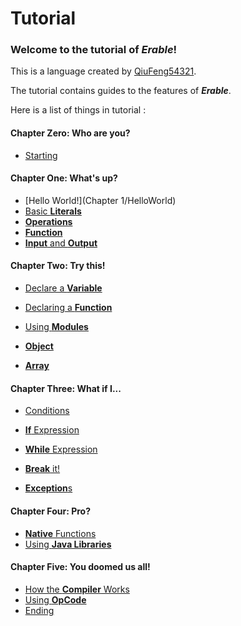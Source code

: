 # Tutorial

### Welcome to the tutorial of ***Erable***!

This is a language created by [QiuFeng54321](qiufeng54321.github.io).

The tutorial contains guides to the features of ***Erable***.

Here is a list of things in tutorial :

#### Chapter Zero: Who are you?

+ <a href="Chapter 0/Starting.md">Starting</a>

#### Chapter One: What's up?

+ [Hello World!](Chapter 1/HelloWorld)
+ [Basic **Literals**]()
+ [**Operations**]()
+ [**Function**]()
+ [**Input** and **Output**]()

#### Chapter Two: Try this!

+ [Declare a **Variable**]()

+ [Declaring a **Function**]()
+ [Using **Modules**]()
+ [**Object**]()
+ [**Array**]()

#### Chapter Three: What if I...

+ [Conditions]()

+ [**If** Expression]()

+ [**While** Expression]()
+ [**Break** it!]()
+ [**Exception**s]()

#### Chapter Four: Pro?

+ [**Native** Functions]()
+ [Using **Java Libraries**]()

#### Chapter Five: You doomed us all!

+ [How the **Compiler** Works]()
+ [Using **OpCode**]()
+ [Ending]()



